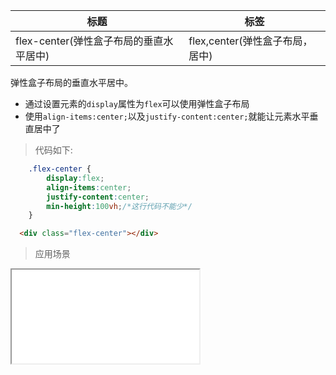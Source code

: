 |  标题   | 标签  |
|  ----  | ----  |
| flex-center(弹性盒子布局的垂直水平居中) | flex,center(弹性盒子布局，居中) |

弹性盒子布局的垂直水平居中。

* 通过设置元素的`display`属性为`flex`可以使用弹性盒子布局
* 使用`align-items:center;`以及`justify-content:center;`就能让元素水平垂直居中了

> 代码如下:

```css
    .flex-center {
        display:flex;
        align-items:center;
        justify-content:center;
        min-height:100vh;/*这行代码不能少*/
    }
```

```html
  <div class="flex-center"></div>
```

> 应用场景

<iframe src="/codes/css/html/flex-center.html"></iframe>